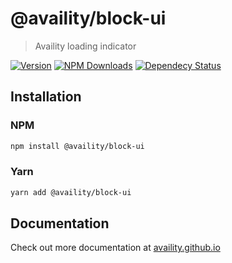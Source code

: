 # @availity/block-ui

> Availity loading indicator

[![Version](https://img.shields.io/npm/v/@availity/block-ui.svg?style=for-the-badge)](https://www.npmjs.com/package/@availity/block-ui)
[![NPM Downloads](https://img.shields.io/npm/dt/@availity/block-ui.svg?style=for-the-badge)](https://www.npmjs.com/package/@availity/block-ui)
[![Dependecy Status](https://img.shields.io/librariesio/release/npm/@availity/block-ui?style=for-the-badge)](https://github.com/Availity/availity-react/blob/master/packages/block-ui/package.json)

## Installation

### NPM

```bash
npm install @availity/block-ui
```

### Yarn

```bash
yarn add @availity/block-ui
```

## Documentation

Check out more documentation at [availity.github.io](https://availity.github.io/availity-react/components/block-ui)
